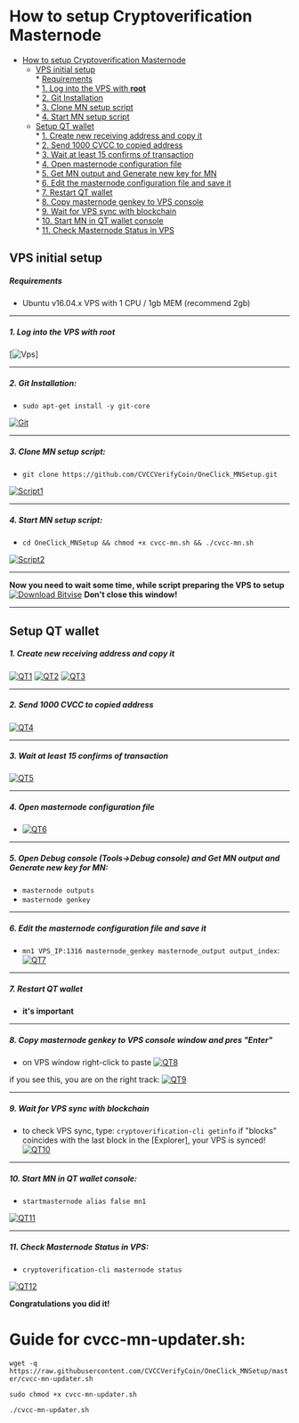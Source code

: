 # How to setup Cryptoverification Masternode  
- [How to setup Cryptoverification Masternode](#how-to-setup-cryptoverification-masternode)  
  * [VPS initial setup](#vps-initial-setup)  
        * [Requirements](#requirements)   
        * [1. Log into the VPS with **root**](#1-log-into-the-vps-with-root)  
        * [2. Git Installation](#2-git-installation)  
        * [3. Clone MN setup script](#3-clone-mn-setup-script)  
        * [4. Start MN setup script](#4-start-mn-setup-script) 
  * [Setup QT wallet](#setup-qt-wallet)  
        * [1. Create new receiving address and copy it](#1-create-new-receiving-address-and-copy-it)  
        * [2. Send 1000 CVCC to copied address](#2-send-1000-cvcc-to-copied-address)  
        * [3. Wait at least 15 confirms of transaction](#3-wait-at-least-15-confirms-of-transaction)  
        * [4. Open masternode configuration file](#4-open-masternode-configuration-file)  
        * [5. Get MN output and Generate new key for MN](#5-open-debug-console-tools-debug-console-and-get-mn-output-and-generate-new-key-for-mn)  
        * [6. Edit the masternode configuration file and save it](#6-edit-the-masternode-configuration-file-and-save-it)  
        * [7. Restart QT wallet](#7-restart-qt-wallet)  
        * [8. Copy masternode genkey to VPS console](#8-copy-masternode-genkey-to-vps-console-window-and-pres-enter)  
        * [9. Wait for VPS sync with blockchain](#9-wait-for-vps-sync-with-blockchain)  
        * [10. Start MN in QT wallet console](#10-start-mn-in-qt-wallet-console)  
		* [11. Check Masternode Status in VPS](#11-check-masternode-status-in-vps)		

## VPS initial setup

##### Requirements
- Ubuntu v16.04.x VPS with 1 CPU / 1gb MEM (recommend 2gb) 

***
##### 1. Log into the VPS with **root**  
[![Vps](https://raw.githubusercontent.com/CVCCVerifyCoin/OneClick_MNSetup/master/assests/1.png)]
***
##### 2. Git Installation:  
- ```sudo apt-get install -y git-core```  

[![Git](https://raw.githubusercontent.com/CVCCVerifyCoin/OneClick_MNSetup/master/assests/2.png)]()
***
##### 3. Clone MN setup script: 
- ```git clone https://github.com/CVCCVerifyCoin/OneClick_MNSetup.git```  

[![Script1](https://raw.githubusercontent.com/CVCCVerifyCoin/OneClick_MNSetup/master/assests/3.png)]()
***
##### 4. Start MN setup script: 
- ```cd OneClick_MNSetup && chmod +x cvcc-mn.sh && ./cvcc-mn.sh```  

[![Script2](https://raw.githubusercontent.com/CVCCVerifyCoin/OneClick_MNSetup/master/assests/4.png)]()  
***
**Now you need to wait some time, while script preparing the VPS to setup**  
[![Download Bitvise](https://raw.githubusercontent.com/CVCCVerifyCoin/OneClick_MNSetup/master/assests/5.png)]() 
**Don't close this window!** 
***		

## Setup QT wallet
##### 1. Create new receiving address and copy it
[![QT1](https://raw.githubusercontent.com/CVCCVerifyCoin/OneClick_MNSetup/master/assests/6.png)]() 
[![QT2](https://raw.githubusercontent.com/CVCCVerifyCoin/OneClick_MNSetup/master/assests/7.png)]()
[![QT3](https://raw.githubusercontent.com/CVCCVerifyCoin/OneClick_MNSetup/master/assests/8.png)]()

***
##### 2. Send 1000 CVCC to copied address
[![QT4](https://raw.githubusercontent.com/CVCCVerifyCoin/OneClick_MNSetup/master/assests/9.png)]() 
***
##### 3. Wait at least 15 confirms of transaction
[![QT5](https://raw.githubusercontent.com/CVCCVerifyCoin/OneClick_MNSetup/master/assests/10.png)]()
***
##### 4. Open masternode configuration file
- [![QT6](https://raw.githubusercontent.com/CVCCVerifyCoin/OneClick_MNSetup/master/assests/11.png)]()
***
##### 5. Open Debug console (Tools->Debug console) and Get MN output and Generate new key for MN:
- ```masternode outputs```  
- ```masternode genkey```  
***
##### 6. Edit the masternode configuration file and save it
- ```mn1 VPS_IP:1316 masternode_genkey masternode_output output_index```:
[![QT7](https://raw.githubusercontent.com/CVCCVerifyCoin/OneClick_MNSetup/master/assests/12.png)]()
***
##### 7. Restart QT wallet  
- **it's important**
***
##### 8. Copy masternode genkey to VPS console window and pres "Enter"
- on VPS window right-click to paste
[![QT8](https://raw.githubusercontent.com/CVCCVerifyCoin/OneClick_MNSetup/master/assests/13.png)]()  

if you see this, you are on the right track:
[![QT9](https://raw.githubusercontent.com/CVCCVerifyCoin/OneClick_MNSetup/master/assests/14.png)]()
***
##### 9. Wait for VPS sync with blockchain
- to check VPS sync, type: ```cryptoverification-cli getinfo``` if "blocks" coincides with the last block in the [Explorer], your VPS is synced!
[![QT10](https://raw.githubusercontent.com/CVCCVerifyCoin/OneClick_MNSetup/master/assests/15.png)]()
***
##### 10. Start MN in QT wallet console:
- ```startmasternode alias false mn1```  

[![QT11](https://raw.githubusercontent.com/CVCCVerifyCoin/OneClick_MNSetup/master/assests/16.png)]()
***
##### 11. Check Masternode Status in VPS:
- ```cryptoverification-cli masternode status```  

[![QT12](https://raw.githubusercontent.com/CVCCVerifyCoin/OneClick_MNSetup/master/assests/17.png)]()  

**Сongratulations you did it!**


# Guide for cvcc-mn-updater.sh:

`wget -q https://raw.githubusercontent.com/CVCCVerifyCoin/OneClick_MNSetup/master/cvcc-mn-updater.sh`

`sudo chmod +x cvcc-mn-updater.sh`

`./cvcc-mn-updater.sh`